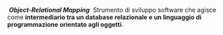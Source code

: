  ***Object-Relational Mapping***
 Strumento di sviluppo software che agisce come **intermediario tra un database relazionale e un linguaggio di programmazione orientato agli oggetti**.